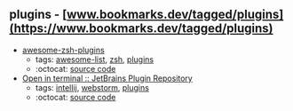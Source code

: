 plugins - [www.bookmarks.dev/tagged/plugins](https://www.bookmarks.dev/tagged/plugins)
---
* [awesome-zsh-plugins](https://github.com/unixorn/awesome-zsh-plugins#readme)
    * tags: [awesome-list](../tagged/awesome-list.md), [zsh](../tagged/zsh.md), [plugins](../tagged/plugins.md)
    * :octocat: [source code](https://github.com/unixorn/awesome-zsh-plugins#readme)
* [Open in terminal :: JetBrains Plugin Repository](https://plugins.jetbrains.com/plugin/7817-open-in-terminal)
    * tags: [intellij](../tagged/intellij.md), [webstorm](../tagged/webstorm.md), [plugins](../tagged/plugins.md)
    * :octocat: [source code](https://github.com/luktom/OpenInTerminal)
